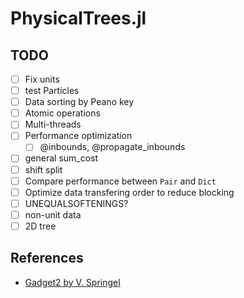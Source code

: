 # PhysicalTrees.jl

## TODO

- [ ] Fix units
- [ ] test Particles
- [ ] Data sorting by Peano key
- [ ] Atomic operations
- [ ] Multi-threads
- [ ] Performance optimization
  - [ ] @inbounds, @propagate_inbounds
- [ ] general sum_cost
- [ ] shift split
- [ ] Compare performance between `Pair` and `Dict`
- [ ] Optimize data transfering order to reduce blocking
- [ ] UNEQUALSOFTENINGS?
- [ ] non-unit data
- [ ] 2D tree

## References

- [Gadget2 by V. Springel](https://wwwmpa.mpa-garching.mpg.de/gadget/)